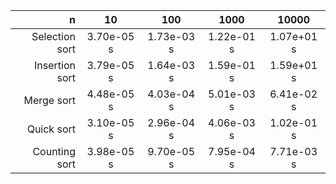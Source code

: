 |n| 10 | 100| 1000 | 10000 |     
| ---: | :---: | :---: | :---: | :---: |
|Selection sort|		3.70e-05 s	|		1.73e-03 s	|		1.22e-01 s	|1.07e+01 s | 
|Insertion sort|	3.79e-05 s		|	1.64e-03 s		|	1.59e-01 s		|	1.59e+01 s  |
|Merge sort|			  4.48e-05 s		|	4.03e-04 s	|		5.01e-03 s	|		6.41e-02 s | 
|Quick sort|		  3.10e-05 s		|	2.96e-04 s		|	4.06e-03 s		|	1.02e-01 s  |
|Counting sort|		  3.98e-05 s		|	9.70e-05 s	|		7.95e-04 s	|		7.71e-03 s | 
